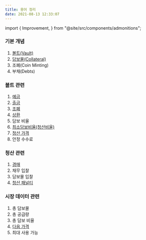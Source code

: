 ```yaml
---
title: 용어 정리
date: 2021-08-13 12:33:07
---
```



import { Improvement, } from "@site/src/components/admonitions";

<Improvement />

### 기본 개념
1. [볼트(Vault)](https://docs.pando.im/docs/leaf/key-concepts/vaults)
2. [담보물(Collateral)](https://docs.pando.im/docs/leaf/tutorials/add-collateral)
3. 조폐(Coin Minting)
4. 부채(Debts)

### 볼트 관련
1. [예금](https://docs.pando.im/docs/leaf/tutorials/add-collateral)
2. [출금](https://docs.pando.im/docs/leaf/tutorials/withdraw)
3. [조폐](https://docs.pando.im/docs/leaf/tutorials/generate-more)
4. [상환](https://docs.pando.im/docs/leaf/tutorials/payback)
5. 담보 비율
6. [최소담보비율(청산비율)](https://docs.pando.im/docs/leaf/key-concepts/liquidation/liquidation-ratio)
7. [청산 가격](https://docs.pando.im/docs/leaf/key-concepts/liquidation/liquidation-price)
8. 안정 수수료

### 청산 관련
1. [경매](https://docs.pando.im/docs/leaf/key-concepts/liquidation/leaf-auction-process)
2. 채무 입찰
3. 담보물 입찰
4. [청산 패널티](https://docs.pando.im/docs/leaf/key-concepts/liquidation/liquidation-penalty)


### 시장 데이터 관련
1. 총 담보물
2. 총 공급량
3. 총 담보 비율
4. [다음 가격](https://docs.pando.im/docs/leaf/key-concepts/price-oracles)
5. 최대 사용 가능
